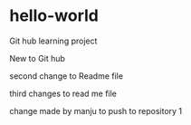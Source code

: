 # hello-world
Git hub learning project

New to Git hub 

second change to Readme file

third changes to read me file

change made by manju to push to repository 1


